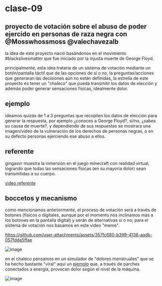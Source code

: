 # clase-09
## proyecto de votación sobre el abuso de poder ejercido en personas de raza negra con @Mosswhossmoss @valechavezalb

la idea de este proyecto nació basándonos en el movimiento #blackslivesmatter que fue iniciado por la injusta muerte de George Floyd.

principalmente, esta idea trataría de un sistema de votación mediante un botón/pantalla táctil que de las opciones de sí o no, la preguntas/acciones que generaran las decisiones aún no están definidas, la estrella de este proyecto es tener un "chaleco" que pueda transmitir los datos de elección y además poder generar sensaciones físicas, idealmente dolor.

## ejemplo

ideamos quizás de 1 a 3 preguntas que recopilen los datos de elección para generar la respuesta, por ejemplo ¿conoces a George Floyd?, sí/no, ¿sabes su causa de muerte?, y dependiendo de  sus respuestas se mostrara una imagen/video de la vulneración de los derechos de personas negras, o en su defecto personas ejerciendo ese abuso a ellos.

## referente

gingasvr muestra la inmersión en el juego minecraft con realidad virtual, logrando que todas las sensaciones físicas (en su mayoría dolor) sean transmitidas a su cuerpo.

[video referente](https://www.instagram.com/reel/DAfBsDUsmot/?utm_source=ig_web_copy_link)

## boccetos y mecanismo

como mencionamos anteriormente, el proceso de votación será a través de botones (físicos o digitales, aunque por el momento nos inclinamos más a los botones en la pantalla digital) y serán de alternativas si o no; para el sistema de votación nos basamos en este video "meme".

https://github.com/user-attachments/assets/357fc680-b399-4136-aadb-057fdda5ffae

![image](https://github.com/user-attachments/assets/ec8eb9dd-8cb8-41f9-be30-e4c3ad2e8a3b)

en el chaleco pensamos en un simulador de "dolores menstruales" que se ha hecho bastante "viral" aquí un [ejemplo](https://youtu.be/noxclfeoxtM?si=08v8BhXhYdbF32gS&t=93) que, a través de parches conectados a energía, provocan dolor según el nivel de la máquina.

![image](https://github.com/user-attachments/assets/fc00d5d4-097c-49c3-b2fc-a27b620a6e51)
